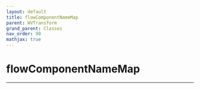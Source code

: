 ```yaml
---
layout: default
title: flowComponentNameMap
parent: WVTransform
grand_parent: Classes
nav_order: 90
mathjax: true
---
```


#  flowComponentNameMap




---

